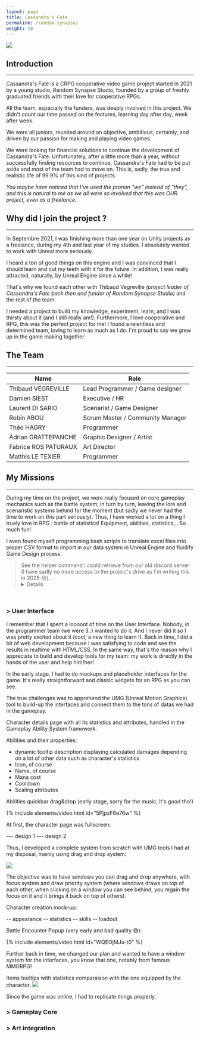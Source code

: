 ```yaml
---
layout: page
title: Cassandra's Fate
permalink: /random-synapse/
weight: 10
---
```


<img src="{{ '/assets/img/Logotitre-CF.png' | relative_url }}">

## Introduction
---

<p class="text-justify">
Cassandra's Fate is a CRPG cooperative video game project started in 2021 by a young studio, Random Synapse Studio, founded by a group of freshly graduated friends with their love for cooperative RPGs.
</p>
<p class="text-justify">
All the team, espacially the funders, was deeply involved in this project. We didn't count our time passed on the features, learning day after day, week after week. 
</p>
<p class="text-justify">
We were all juniors, reunited around an objective, ambitious, certainly, and driven by our passion for making and playing video games.
</p>

<p class="text-justify">
We were looking for financial solutions to continue the development of Cassandra's Fate. Unfortunately, after a little more than a year, without successfully finding resources to continue, 
Cassandra's Fate had to be put aside and most of the team had to move on. This is, sadly, the true and realistic life of 99.9% of this kind of projects.
</p>

*You maybe have noticed that I've used the pronon "we" instead of "they", and this is natural to me as we all were so involved that this was OUR project, even as a freelance.*

## Why did I join the project ?
---

<p class="text-justify">
In Septembre 2021, I was finishing more than one year on Unity projects as a freelance, during my 4th and last year of my studies. I absolutely wanted to work with Unreal more seriously.
</p>
<p class="text-justify">
I heard a ton of good things on this engine and I was convinced that I should learn and cut my teeth with it for the future. In addition, I was really attracted, naturally, by Unreal Engine since a while!
</p>
<p class="text-justify">
That's why we found each other with Thibaud Vegreville <i>(project leader of Cassandra's Fate back then and funder of Random Synapse Studio)</i> and the rest of the team.
</p>

<p class="text-justify">
I needed a project to build my knowledge, experiment, learn, and I was thirsty about it (and I still really am!). Furthermore, I love cooperative and RPG, this was the perfect project for me!
I found a relentless and determined team, loving to learn as much as I do. I'm proud to say we grew up in the game making together.
</p>

## The Team
---

| Name                  | Role                              |
| ----------------------|-----------------------------------|
| Thibaud VEGREVILLE    | Lead Programmer / Game designer   |
| Damien SIEST          | Executive / HR                    |
| Laurent DI SARIO      | Scenarist / Game Designer         |
| Robin ABOU            | Scrum Master / Community Manager  |
| Théo HAGRY            | Programmer                        |
| Adrian GRATTEPANCHE   | Graphic Designer / Artist         |
| Fabrice ROS PATURAUX  | Art Director                      |
| Matthis LE TEXIER     | Programmer                        |

## My Missions
---

During my time on the project, we were really focused on core gameplay mechanics such as the battle system, in turn by turn, 
leaving the lore and scenaristic systems behind for the moment (but sadly we never had the time to work on this part seriously).
Thus, I have worked a lot on a thing I truely love in RPG : battle of statistics! Equipment, abilities, statistics,.. So much fun!

I even found myself programming bash scripts to translate excel files into proper CSV format to import in our data system in Unreal Engine and fluidify Game Design process.

<blockquote>
See the helper command I could retrieve from our old discord server (I have sadly no more access to the project's drive as I'm writing this in 2025 😔)...

<details>

    <summary>Here</summary>

    {% highlight plaintext %}
        PS D:\Unreal\Cassandras-Fate\Script> Get-Help .\ExcelConverter.ps1 -full

        NAME
            D:\Unreal\Cassandras-Fate\Script\ExcelConverter.ps1

        SYNOPSIS
            Convert a table located in a worksheet of an excel file into an Unreal formatted CSV.


        SYNTAX
            D:\Unreal\Cassandras-Fate\Script\ExcelConverter.ps1 [[-XLPath] <String>] [[-SheetName] <String>] [[-StartCell] <Int32[]>] [[-OutputFolder] <String>] [[-OutputName] <String>] [-UseRowName]
            [<CommonParameters>]


        DESCRIPTION
            Unreal datatable systeme uses CSV format to import/export. This script can convert part of the GameDesigner's data located in excel files into a format
            that can be imported as DataTable in Unreal, aka CSV.
        PARAMETERS
            -XLPath <String>
                Specifies the path to the excel file.

                Required?                    false
                Position?                    1
                Default value
                Accept pipeline input?       false
                Accept wildcard characters?  false

            -SheetName <String>
                Specifies the name of the worksheet where belong the data table to convert to CSV.

                Required?                    false
                Position?                    2
                Default value
                Accept pipeline input?       false
                Accept wildcard characters?  false

            -StartCell <Int32[]>
                Specifies the left up corner coordinates of the data table to look up for in the worksheet, aka the starting cell. (1,1) by default (A1).

                Required?                    false
                Position?                    3
                Default value                @(1,1)
                Accept pipeline input?       false
                Accept wildcard characters?  false

            -OutputFolder <String>
                Specifies where the output CSV will be saved.

                Required?                    false
                Position?                    4
                Default value                UnrealCSV
                Accept pipeline input?       false
                Accept wildcard characters?  false

            -OutputName <String>
                Specifies the name of the output CSV.

                Required?                    false
                Position?                    5
                Default value
                Accept pipeline input?       false
                Accept wildcard characters?  false
            -UseRowName [<SwitchParameter>]
                The first column of the Unreal DataTable is the "RowName".
                If this parameter is specified, the first column of the table in the excel will be used as the RowName column.

                Required?                    false
                Position?                    named
                Default value                False
                Accept pipeline input?       false
                Accept wildcard characters?  false

            <CommonParameters>
                This cmdlet supports the common parameters: Verbose, Debug,
                ErrorAction, ErrorVariable, WarningAction, WarningVariable,
                OutBuffer, PipelineVariable, and OutVariable. For more information, see
                about_CommonParameters (https:/go.microsoft.com/fwlink/?LinkID=113216).
        INPUTS
            None. You cannot pipe objects to ExcelConverter.ps1.


        OUTPUTS
            If successfull, creates or override (with confirmation) a CSV file into $(Get-Location)/UnrealCSV by default. This can be overrided with the OutputFolder parameter.
            The file name would be as follow if not specified : ExcelFilename_WorksheetName.csv. This can be overrided with the OutputName parameter.


            -------------------------- EXAMPLE 1 --------------------------

            PS>.\ExcelConverter.ps1 -XLPath ./MyExcel.xlsx -SheetName Sheet1






            -------------------------- EXAMPLE 2 --------------------------

            PS>.\ExcelConverter.ps1 -XLPath ./MyExcel.xlsx -SheetName Sheet1 -OutputFolder ./MyOutputFolder -OutputName MyOutput






            -------------------------- EXAMPLE 3 --------------------------

            PS>.\ExcelConverter.ps1 -XLPath ./MyExcel.xlsx -SheetName Sheet1 -UseRowName
    {% endhighlight %}              
</details>
</blockquote>
<br/>


### > User Interface

I remember that I spent a looooot of time on the User Interface. Nobody, in the programmer team (we were 3..) wanted to do it. And I never did it so I was pretty excited about it (cool, a new thing to learn !). 
Back in time, I did a bit of web development because I was satisfying to code and see the results in realtime with HTML/CSS. 
In the same way, that's the reason why I appreciate to build and develop tools for my team: my work is directly in the hands of the user and help him/her!

In the early stage, I had to do mockups and placeholder interfaces for the game. It's really straightforward and classic widgets for an RPG as you can see.


The true challenges was to apprehend the UMG (Unreal Motion Graphics) tool to build-up the interfaces and connect them to the tons of datas we had in the gameplay.

Character details page with all its statistics and attributes, handled in the Gameplay Ability System framework.

Abilities and their properties: 
- dynamic tooltip description displaying calculated damages depending on a lot of other data such as character's statistics
- Icon, of course
- Name, of course
- Mana cost
- Cooldown
- Scaling attributes

Abilities quickbar drag&drop (early stage, sorry for the music, it's good tho!)

{% include elements/video.html id="5PjpzF6e76w" %}


At first, the character page was fullscreen:

--- design 1
--- design 2

Thus, I developed a complete system from scratch with UMG tools I had at my disposal, mainly using drag and drop system:

<img src="{{ '/assets/img/cf-early-windows.png' | relative_url }}">

The objective was to have windows you can drag and drop anywhere, with focus system and draw priority system (where windows draws on top of each other, when clicking on a window you can see behind, you regain the focus on it and it brings it back on top of others).



Character creation mock-up:

-- appearance
-- statistics
-- skills
-- loadout

Battle Encounter Popup (very early and bad quality 😅):

{% include elements/video.html id="WQEOjMJu-t0" %}

Further back in time, we changed our plan and wanted to have a window system for the interfaces, you know that one, notably from famous MMORPG!

Items tooltips with statistics comparaison with the one equipped by the character.
<img src="{{ '/assets/img/cf-item-tooltip.png' | relative_url }}">


Since the game was online, I had to replicate things properly.

### > Gameplay Core

### > Art integration